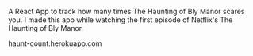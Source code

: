 A React App to track how many times The Haunting of Bly Manor scares you.
I made this app while watching the first episode of Netflix's The Haunting of Bly Manor. 

haunt-count.herokuapp.com

